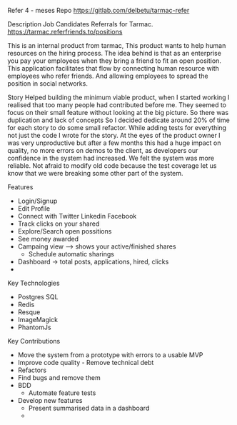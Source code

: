
Refer
4 - meses
Repo https://gitlab.com/delbetu/tarmac-refer

Description
Job Candidates Referrals for Tarmac. https://tarmac.referfriends.to/positions

This is an internal product from tarmac,
This product wants to help human resources on the hiring process.
The idea behind is that as an enterprise you pay your employees when they bring a friend to fit an open position.
This application facilitates that flow by connecting human resource with employees who refer friends. And allowing employees to spread the position in social networks.

Story
Helped building the minimum viable product, when I started working I realised that too many people had contributed before me. They seemed to focus on their small feature without looking at the big picture. So there was duplication and lack of concepts So I decided dedicate around 20% of time for each story to do some small refactor. While adding tests for everything not just the code I wrote for the story.
At the eyes of the product owner I was very unproductive but after a few months this had a huge impact on quality, no more errors on demos to the client, as developers our confidence in the system had increased.
We felt the system was more reliable.
Not afraid to modify old code because the test coverage let us know that we were breaking some other part of the system.

Features
* Login/Signup
* Edit Profile
* Connect with Twitter Linkedin Facebook
* Track clicks on your shared
* Explore/Search open possitions
* See money awarded
* Campaing view --> shows your active/finished shares
    * Schedule automatic sharings
* Dashboard -> total posts, applications, hired, clicks
* 

Key Technologies
* Postgres SQL
* Redis
* Resque
* ImageMagick
* PhantomJs

Key Contributions
* Move the system from a prototype with errors to a usable MVP
* Improve code quality - Remove technical debt
* Refactors
* Find bugs and remove them
* BDD
    * Automate feature tests
* Develop new features
    * Present summarised data in a dashboard
    * 
